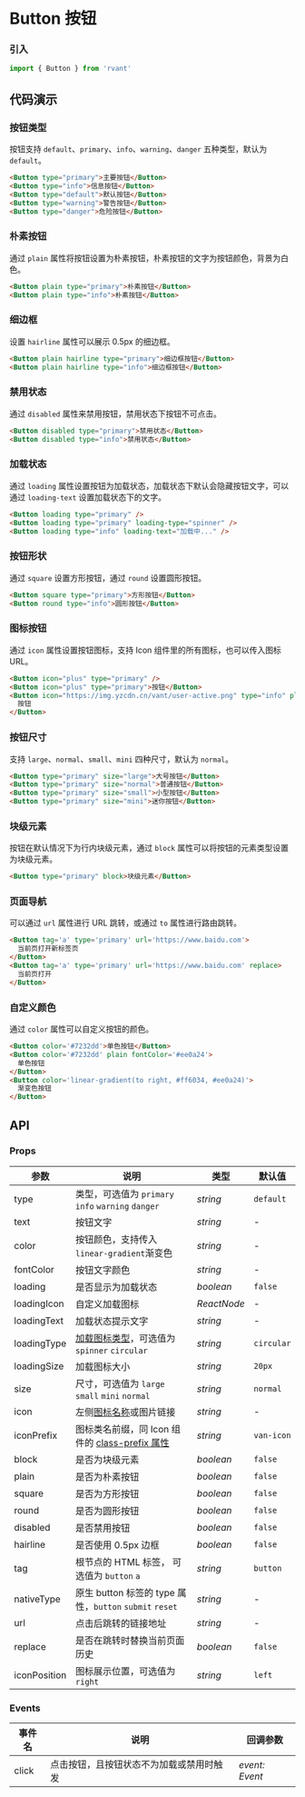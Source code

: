 # Button 按钮

### 引入

```js
import { Button } from 'rvant'
```

## 代码演示

### 按钮类型

按钮支持 `default`、`primary`、`info`、`warning`、`danger` 五种类型，默认为 `default`。

```html
<Button type="primary">主要按钮</Button>
<Button type="info">信息按钮</Button>
<Button type="default">默认按钮</Button>
<Button type="warning">警告按钮</Button>
<Button type="danger">危险按钮</Button>
```

### 朴素按钮

通过 `plain` 属性将按钮设置为朴素按钮，朴素按钮的文字为按钮颜色，背景为白色。

```html
<Button plain type="primary">朴素按钮</Button>
<Button plain type="info">朴素按钮</Button>
```

### 细边框

设置 `hairline` 属性可以展示 0.5px 的细边框。

```html
<Button plain hairline type="primary">细边框按钮</Button>
<Button plain hairline type="info">细边框按钮</Button>
```

### 禁用状态

通过 `disabled` 属性来禁用按钮，禁用状态下按钮不可点击。

```html
<Button disabled type="primary">禁用状态</Button>
<Button disabled type="info">禁用状态</Button>
```

### 加载状态

通过 `loading` 属性设置按钮为加载状态，加载状态下默认会隐藏按钮文字，可以通过 `loading-text` 设置加载状态下的文字。

```html
<Button loading type="primary" />
<Button loading type="primary" loading-type="spinner" />
<Button loading type="info" loading-text="加载中..." />
```

### 按钮形状

通过 `square` 设置方形按钮，通过 `round` 设置圆形按钮。

```html
<Button square type="primary">方形按钮</Button>
<Button round type="info">圆形按钮</Button>
```

### 图标按钮

通过 `icon` 属性设置按钮图标，支持 Icon 组件里的所有图标，也可以传入图标 URL。

```html
<Button icon="plus" type="primary" />
<Button icon="plus" type="primary">按钮</Button>
<Button icon="https://img.yzcdn.cn/vant/user-active.png" type="info" plain>
  按钮
</Button>
```

### 按钮尺寸

支持 `large`、`normal`、`small`、`mini` 四种尺寸，默认为 `normal`。

```html
<Button type="primary" size="large">大号按钮</Button>
<Button type="primary" size="normal">普通按钮</Button>
<Button type="primary" size="small">小型按钮</Button>
<Button type="primary" size="mini">迷你按钮</Button>
```

### 块级元素

按钮在默认情况下为行内块级元素，通过 `block` 属性可以将按钮的元素类型设置为块级元素。

```html
<Button type="primary" block>块级元素</Button>
```

### 页面导航

可以通过 `url` 属性进行 URL 跳转，或通过 `to` 属性进行路由跳转。

```html
<Button tag='a' type='primary' url='https://www.baidu.com'>
  当前页打开新标签页
</Button>
<Button tag='a' type='primary' url='https://www.baidu.com' replace>
  当前页打开
</Button>
```

### 自定义颜色

通过 `color` 属性可以自定义按钮的颜色。

```html
<Button color='#7232dd'>单色按钮</Button>
<Button color='#7232dd' plain fontColor='#ee0a24'>
  单色按钮
</Button>
<Button color='linear-gradient(to right, #ff6034, #ee0a24)'>
  渐变色按钮
</Button>
```

## API

### Props

| 参数 | 说明 | 类型 | 默认值 |
| --- | --- | --- | --- |
| type | 类型，可选值为 `primary` `info` `warning` `danger` | _string_ | `default` |
| text | 按钮文字 | _string_ | - |
| color | 按钮颜色，支持传入`linear-gradient`渐变色 | _string_ | - |
| fontColor | 按钮文字颜色 | _string_ | - |
| loading | 是否显示为加载状态 | _boolean_ | `false` |
| loadingIcon | 自定义加载图标 | _ReactNode_ | - |
| loadingText | 加载状态提示文字 | _string_ | - |
| loadingType | [加载图标类型](#/zh-CN/loading)，可选值为`spinner` `circular` | _string_ | `circular` |
| loadingSize | 加载图标大小 | _string_ | `20px` |
| size | 尺寸，可选值为 `large` `small` `mini` `normal` | _string_ | `normal` |
| icon | 左侧[图标名称](#/zh-CN/icon)或图片链接 | _string_ | - |
| iconPrefix | 图标类名前缀，同 Icon 组件的 [class-prefix 属性](#/zh-CN/icon#props) | _string_ | `van-icon` |
| block | 是否为块级元素 | _boolean_ | `false` |
| plain | 是否为朴素按钮 | _boolean_ | `false` |
| square | 是否为方形按钮 | _boolean_ | `false` |
| round | 是否为圆形按钮 | _boolean_ | `false` |
| disabled | 是否禁用按钮 | _boolean_ | `false` |
| hairline | 是否使用 0.5px 边框 | _boolean_ | `false` |
| tag | 根节点的 HTML 标签， 可选值为 `button` `a` | _string_ | `button` |
| nativeType | 原生 button 标签的 type 属性，`button` `submit` `reset` | _string_ | - |
| url | 点击后跳转的链接地址 | _string_ | - |
| replace | 是否在跳转时替换当前页面历史 | _boolean_ | `false` |
| iconPosition | 图标展示位置，可选值为 `right` | _string_ | `left` |

### Events

| 事件名     | 说明                                     | 回调参数            |
| ---------- | ---------------------------------------- | ------------------- |
| click      | 点击按钮，且按钮状态不为加载或禁用时触发 | _event: Event_      |
